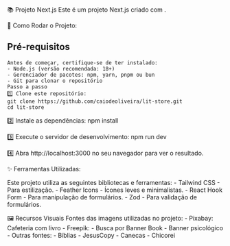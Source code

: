 📚 Projeto Next.js
Este é um projeto Next.js criado com .

🚀 Como Rodar o Projeto:

## Pré-requisitos
    Antes de começar, certifique-se de ter instalado:
    - Node.js (versão recomendada: 18+)
    - Gerenciador de pacotes: npm, yarn, pnpm ou bun
    - Git para clonar o repositório
    Passo a passo
    1️⃣ Clone este repositório:
    git clone https://github.com/caiodeoliveira/lit-store.git
    cd lit-store


2️⃣ Instale as dependências:
npm install

3️⃣ Execute o servidor de desenvolvimento:
npm run dev

4️⃣ Abra http://localhost:3000 no seu navegador para ver o resultado.

✨ Ferramentas Utilizadas:

Este projeto utiliza as seguintes bibliotecas e ferramentas:
    - Tailwind CSS - Para estilização.
    - Feather Icons - Ícones leves e minimalistas.
    - React Hook Form - Para manipulação de formulários.
    - Zod - Para validação de formulários.

🖼️ Recursos Visuais
Fontes das imagens utilizadas no projeto:
    - Pixabay: Cafeteria com livro
    - Freepik:
    - Busca por Banner Book
    - Banner psicológico
    - Outras fontes:
    - Bíblias - JesusCopy
    - Canecas - Chicorei

